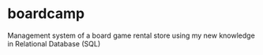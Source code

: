 # boardcamp
Management system of a board game rental store using my new knowledge in Relational Database (SQL)
